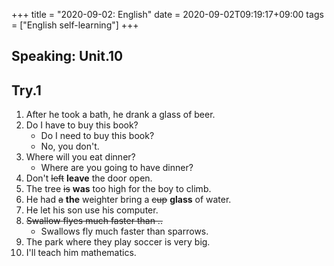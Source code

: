 +++
title =  "2020-09-02: English"
date = 2020-09-02T09:19:17+09:00
tags = ["English self-learning"]
+++

## Speaking: Unit.10

## Try.1

1. After he took a bath, he drank a glass of beer.
2. Do I have to buy this book?
    - Do I need to buy this book?
    - No, you don't.
3. Where will you eat dinner?
    - Where are you going to have dinner?
4. Don't ~~left~~ **leave** the door open.
5. The tree ~~is~~ **was** too high for the boy to climb.
6. He had ~~a~~ **the** weighter bring a ~~cup~~ **glass** of water.
7. He let his son use his computer.
8. ~~Swallow flyes much faster than ..~~
    - Swallows fly much faster than sparrows.
9. The park where they play soccer is very big.
10. I'll teach him mathematics.
